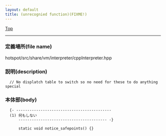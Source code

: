 ```yaml
---
layout: default
title: (unrecognied function)(FIXME!)
---
```

[Top](../index.html)

--- 
### 定義場所(file name)
hotspot/src/share/vm/interpreter/cppInterpreter.hpp
### 説明(description)

```
  // No displatch table to switch so no need for these to do anything special
```


### 本体部(body)
```
  {- -------------------------------------------
  (1) 何もしない
      ---------------------------------------- -}

	  static void notice_safepoints() {}
	
```


